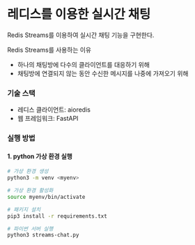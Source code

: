 # 레디스를 이용한 실시간 채팅

Redis Streams를 이용하여 실시간 채팅 기능을 구현한다.  

Redis Streams를 사용하는 이유
- 하나의 채팅방에 다수의 클라이언트를 대응하기 위해
- 채팅방에 연결되지 않는 동안 수신한 메시지를 나중에 가져오기 위해

### 기술 스택

- 레디스 클라이언트: aioredis
- 웹 프레임워크: FastAPI

### 실행 방법

#### 1. python 가상 환경 실행

```bash
# 가상 환경 생성
python3 -m venv <myenv>

# 가상 환경 활성화
source myenv/bin/activate

# 패키지 설치
pip3 install -r requirements.txt

# 파이썬 서버 실행
python3 streams-chat.py
```


